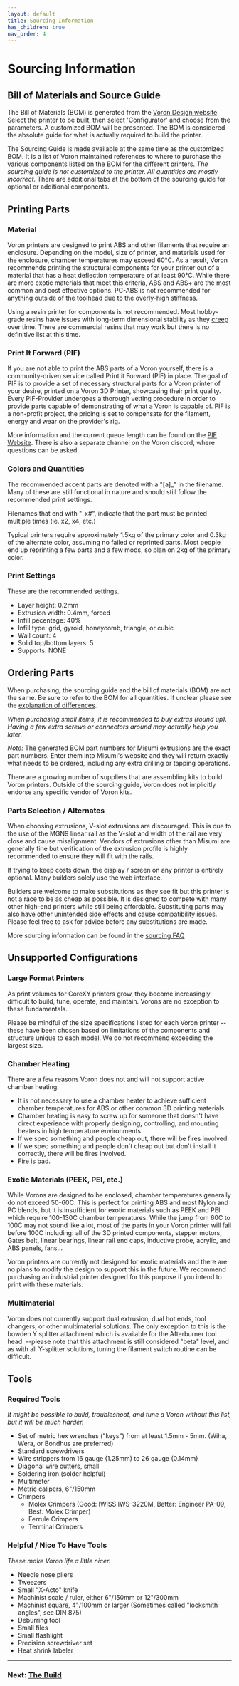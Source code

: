 ```yaml
---
layout: default
title: Sourcing Information
has_children: true
nav_order: 4
---
```


# Sourcing Information

## Bill of Materials and Source Guide

The Bill of Materials (BOM) is generated from the [Voron Design website](http://vorondesign.com).  Select the printer to be built, then select 'Configurator' and choose from the parameters.  A customized BOM will be presented.  The BOM is considered the absolute guide for what is actually required to build the printer.

The Sourcing Guide is made available at the same time as the customized BOM.  It is a list of Voron maintained references to where to purchase the various components listed on the BOM for the different printers.  _The sourcing guide is not customized to the printer.  All quantities are mostly incorrect._  There are additional tabs at the bottom of the sourcing guide for optional or additional components.

## Printing Parts

### Material

Voron printers are designed to print ABS and other filaments that require an enclosure. Depending on the model, size of printer, and materials used for the enclosure, chamber temperatures may exceed 60°C. As a result, Voron recommends printing the structural components for your printer out of a material that has a heat deflection temperature of at least 90°C. While there are more exotic materials that meet this criteria, ABS and ABS+ are the most common and cost effective options. PC-ABS is not recommended for anything outside of the toolhead due to the overly-high stiffness.

Using a resin printer for components is not recommended. Most hobby-grade resins have issues with long-term dimensional stability as they [creep](https://en.wikipedia.org/wiki/Creep_(deformation)) over time. There are commercial resins that may work but there is no definitive list at this time.

### Print It Forward (PIF)

If you are not able to print the ABS parts of a Voron yourself, there is a community-driven service called Print it Forward (PIF) in place. The goal of PIF is to provide a set of necessary structural parts for a Voron printer of your desire, printed on a Voron 3D Printer, showcasing their print quality. Every PIF-Provider undergoes a thorough vetting procedure in order to provide parts capable of demonstrating of what a Voron is capable of. PIF is a non-profit project, the pricing is set to compensate for the filament, energy and wear on the provider's rig.

More information and the current queue length can be found on the [PIF Website](https://pif.voron.dev/). There is also a separate channel on the Voron discord, where questions can be asked.

### Colors and Quantities

The recommended accent parts are denoted with a "[a]_" in the filename. Many of these are still functional in nature and should still follow the recommended print settings.

Filenames that end with "_x#", indicate that the part must be printed multiple times (ie. x2, x4, etc.)

Typical printers require approximately 1.5kg of the primary color and 0.3kg of the alternate color, assuming no failed or reprinted parts. Most people end up reprinting a few parts and a few mods, so plan on 2kg of the primary color.

### Print Settings

These are the recommended settings.

- Layer height: 0.2mm
- Extrusion width: 0.4mm, forced
- Infill pecentage: 40%
- Infill type: grid, gyroid, honeycomb, triangle, or cubic
- Wall count: 4
- Solid top/bottom layers: 5
- Supports: NONE


## Ordering Parts

When purchasing, the sourcing guide and the bill of materials (BOM) are not the same.  Be sure to refer to the BOM for all quantities.  If unclear please see the [explanation of differences](#bill-of-materials-and-source-guide).

*When purchasing small items, it is recommended to buy extras (round up). Having a few extra screws or connectors around may actually help you later.*

_Note:_ The generated BOM part numbers for Misumi extrusions are the exact part numbers.  Enter them into Misumi's website and they will return exactly what needs to be ordered, including any extra drilling or tapping operations.

There are a growing number of suppliers that are assembling kits to build Voron printers.  Outside of the sourcing guide, Voron does not implicitly endorse any specific vendor of Voron kits.

### Parts Selection / Alternates

When choosing extrusions, V-slot extrusions are discouraged.  This is due to the use of the MGN9 linear rail as the V-slot and width of the rail are very close and cause misalignment.  Vendors of extrusions other than Misumi are generally fine but verification of the extrusion profile is highly recommended to ensure they will fit with the rails.

If trying to keep costs down, the display / screen on any printer is entirely optional. Many builders solely use the web interface.

Builders are welcome to make substitutions as they see fit but this printer is not a race to be as cheap as possible. It is designed to compete with many other high-end printers while still being affordable. Substituting parts may also have other unintended side effects and cause compatibility issues. Please feel free to ask for advice before any substitutions are made.

More sourcing information can be found in the [sourcing FAQ](./sourcing_faq.md)

## Unsupported Configurations

### Large Format Printers

As print volumes for CoreXY printers grow, they become increasingly difficult to build, tune, operate, and maintain. Vorons are no exception to these fundamentals.

Please be mindful of the size specifications listed for each Voron printer -- these have been chosen based on limitations of the components and structure unique to each model. We do not recommend exceeding the largest size.

### Chamber Heating

There are a few reasons Voron does not and will not support active chamber heating:

* It is not necessary to use a chamber heater to achieve sufficient chamber temperatures for ABS or other common 3D printing materials.
* Chamber heating is easy to screw up for someone that doesn't have direct experience with properly designing, controlling, and mounting heaters in high temperature environments.
* If we spec something and people cheap out, there will be fires involved.
* If we spec something and people don't cheap out but don't install it correctly, there will be fires involved.
* Fire is bad.

### Exotic Materials (PEEK, PEI, etc.)

While Vorons are designed to be enclosed, chamber temperatures generally do not exceed 50-60C. This is perfect for printing ABS and most Nylon and PC blends, but it is insufficient for exotic materials such as PEEK and PEI which require 100-130C chamber temperatures. While the jump from 60C to 100C may not sound like a lot, most of the parts in your Voron printer will fail before 100C including: all of the 3D printed components, stepper motors, Gates belt, linear bearings, linear rail end caps, inductive probe, acrylic, and ABS panels, fans...

Voron printers are currently not designed for exotic materials and there are no plans to modify the design to support this in the future. We recommend purchasing an industrial printer designed for this purpose if you intend to print with these materials.

### Multimaterial

Voron does not currently support dual extrusion, dual hot ends, tool changers, or other multimaterial solutions. The only exception to this is the bowden Y splitter attachment which is available for the Afterburner tool head. --please note that this attachment is still considered "beta" level, and as with all Y-splitter solutions, tuning the filament switch routine can be difficult.

## Tools

### Required Tools

_It might be possible to build, troubleshoot, and tune a Voron without this list, but it will be much harder._

* Set of metric hex wrenches ("keys") from at least 1.5mm - 5mm. (Wiha, Wera, or Bondhus are preferred)
* Standard screwdrivers
* Wire strippers from 16 gauge (1.25mm) to 26 gauge (0.14mm)
* Diagonal wire cutters, small
* Soldering iron (solder helpful)
* Multimeter
* Metric calipers, 6"/150mm
* Crimpers
	* Molex Crimpers (Good: IWISS IWS-3220M, Better: Engineer PA-09, Best: Molex Crimper)
	* Ferrule Crimpers
	* Terminal Crimpers

### Helpful / Nice To Have Tools

_These make Voron life a little nicer._

* Needle nose pliers
* Tweezers
* Small "X-Acto" knife
* Machinist scale / ruler, either 6"/150mm or 12"/300mm
* Machinist square, 4"/100mm or larger (Sometimes called "locksmith angles", see DIN 875)
* Deburring tool
* Small files
* Small flashlight
* Precision screwdriver set
* Heat shrink labeler

---

### Next: [The Build](./build/index.md)
